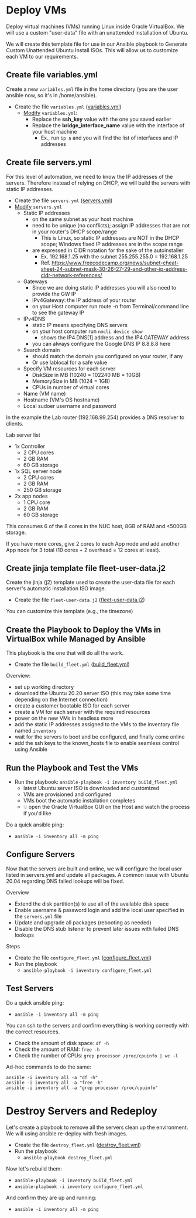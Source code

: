 # Deploy VMs
Deploy virtual machines (VMs) running Linux inside Oracle VirtualBox. We will use a custom "user-data" file with an unattended installation of Ubuntu.

We will create this template file for use in our Ansible playbook to Generate Custom Unattended Ubuntu Install ISOs. This will allow us to customize each VM to our requirements.

## Create file variables.yml
Create a new `variables.yml` file in the home directory (you are the user ansible now, so it's in /home/ansible).

- Create the file `variables.yml` ([variables.yml](variables.yml))
  - <ins>Modify</ins> `variables.yml`:
    - Replace the **ssh_key** value with the one you saved earlier
    - Replace the **bridge_interface_name** value with the interface of your host machine
      - Ex., run `ip a` and you will find the list of interfaces and IP addresses

## Create file servers.yml
For this level of automation, we need to know the IP addresses of the servers. Therefore instead of relying on DHCP, we will build the servers with static IP addresses.

- Create the file `servers.yml` ([servers.yml](servers.yml))
- <ins>Modify</ins> `servers.yml`
  - Static IP addresses
    - on the same subnet as your host machine
    - need to be unique (no conflicts); assign IP addresses that are not in your router's DHCP scope/range
      - This is Linux, so static IP addresses are NOT in the DHCP scope; Windows fixed IP addresses are in the scope range
    - are expressed in CIDR notation for the sake of the autoinstaller
      - Ex. 192.168.1.25 with the subnet 255.255.255.0 = 192.168.1.25
      - Ref. https://www.freecodecamp.org/news/subnet-cheat-sheet-24-subnet-mask-30-26-27-29-and-other-ip-address-cidr-network-references/
  - Gateways
    - Since we are doing static IP addresses you will also need to provide the GW IP
    - IPv4Gateway: the IP address of your router
    - on your Host computer run route -n from Terminal/command line to see the gateway IP
  - IPv4DNS
    - static IP means specifying DNS servers
    - on your host computer run `nmcli device show`
      - shows the IP4.DNS[1] address and the IP4.GATEWAY address
    - you can always configure the Google DNS IP 8.8.8.8 here
   - Search domain
     - should match the domain you configured on your router, if any
     - Or use lablocal for a safe value
  - Specify VM resources for each server
    - DiskSize in MB (10240 = 102240 MB = 10GB)
    - MemorySize in MB (1024 = 1GB)
    - CPUs in number of virtual cores
  - Name (VM name)
  - Hostname (VM's OS hostname)
  - Local sudoer username and password

In the example the Lab router (192.168.99.254) provides a DNS resolver to clients.

Lab server list
- 1x Controller
  - 2 CPU cores
  - 2 GB RAM
  - 60 GB storage
- 1x SQL server node
  - 2 CPU cores
  - 2 GB RAM
  - 250 GB storage
- 2x app nodes
  - 1 CPU core
  - 2 GB RAM
  - 60 GB storage

This consumes 6 of the 8 cores in the NUC host, 8GB of RAM and <500GB storage.

If you have more cores, give 2 cores to each App node and add another App node for 3 total (10 cores + 2 overhead = 12 cores at least).

## Create jinja template file fleet-user-data.j2
Create the jinja (j2) template used to create the user-data file for each server's automatic installation ISO image.
- Create the file `fleet-user-data.j2` ([fleet-user-data.j2](fleet-user-data.j2))

You can customize thie template (e.g., the timezone)

## Create the Playbook to Deploy the VMs in VirtualBox while Managed by Ansible
This playbook is the one that will do all the work.
- Create the file `build_fleet.yml` ([build_fleet.yml](build_fleet.yml))

Overview:
- set up working directory
- download the Ubuntu 20.20 server ISO (this may take some time depending on the Internet connection)
- create a customer bootable ISO for each server
- create a VM for each server with the required resources
- power on the new VMs in headless more
- add the static IP addresses assigned to the VMs to the inventory file named `inventory`
- wait for the servers to boot and be configured, and finally come online
- add the ssh keys to the known_hosts file to enable seamless control using Ansible

## Run the Playbook and Test the VMs
- Run the playbook: `ansible-playbook -i inventory build_fleet.yml`
  - latest Ubuntu server ISO is downloaded and customized
  - VMs are provisioned and configured
  - VMs boot the automatic installation completes
  - 💡 open the Oracle VirtualBox GUI on the Host and watch the process if you'd like

Do a quick ansible ping:
- `ansible -i inventory all -m ping`

## Configure Servers
Now that the servers are built and online, we will configure the local user listed in servers.yml and update all packages. A common issue with Ubuntu 20.04 regarding DNS failed lookups will be fixed.

Overview
- Extend the disk partition(s) to use all of the available disk space
- Enable username & password login and add the local user specified in the `servers.yml` file
- Update and upgrade all packages (rebooting as needed)
- Disable the DNS stub listener to prevent later issues with failed DNS lookups

Steps
- Create the file `configure_fleet.yml` ([configure_fleet.yml](configure_fleet.yml))
- Run the playbook
  - `ansible-playbook -i inventory configure_fleet.yml`

## Test Servers
Do a quick ansible ping:
- `ansible -i inventory all -m ping`

You can ssh to the servers and confirm everything is working correctly with the correct resources.
- Check the amount of disk space: `df -h`
- Check the amount of RAM: `free -h`
- Check the number of CPUs: `grep processor /proc/cpuinfo | wc -l`

Ad-hoc commands to do the same:
~~~~
ansible -i inventory all -a "df -h"
ansible -i inventory all -a "free -h"
ansible -i inventory all -a "grep processor /proc/cpuinfo"
~~~~

# Destroy Servers and Redeploy
Let's create a playbook to remove all the servers clean up the environment. We will using ansible re-deploy with fresh images.

- Create the file `destroy_fleet.yml` ([destroy_fleet.yml](destroy_fleet.yml))
- Run the playbook
  - `ansible-playbook destroy_fleet.yml`

Now let's rebuild them:
- `ansible-playbook -i inventory build_fleet.yml`
- `ansible-playbook -i inventory configure_fleet.yml`

And confirm they are up and running:
- `ansible -i inventory all -m ping`
